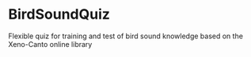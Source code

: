 # BirdSoundQuiz
Flexible quiz for training and test of bird sound knowledge based on the Xeno-Canto online library
